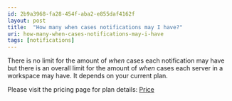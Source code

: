 ```yaml
---
id: 2b9a3968-fa28-454f-aba2-e855daf4162f
layout: post
title:  "How many when cases notifications may I have?"
uri: how-many-when-cases-notifications-may-i-have
tags: [notifications]
---
```


There is no limit for the amount of _when_ cases each <wiki>notification</wiki> may have but there is an overall limit for the amount of _when_ cases each server in a workspace may have. It depends on your current plan.

<!-- more -->

Please visit the pricing page for plan details: [Price](https://trafikito.com/price "Trafikito price")